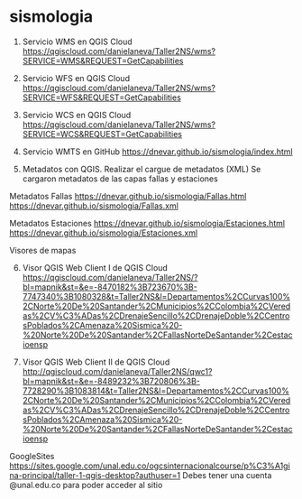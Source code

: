 # sismologia

1. Servicio WMS en QGIS Cloud https://qgiscloud.com/danielaneva/Taller2NS/wms?SERVICE=WMS&REQUEST=GetCapabilities

2. Servicio WFS en QGIS Cloud https://qgiscloud.com/danielaneva/Taller2NS/wms?SERVICE=WFS&REQUEST=GetCapabilities 

3. Servicio WCS en QGIS Cloud https://qgiscloud.com/danielaneva/Taller2NS/wms?SERVICE=WCS&REQUEST=GetCapabilities

4. Servicio WMTS en GitHub https://dnevar.github.io/sismologia/index.html


5. Metadatos con QGIS. Realizar  el cargue de metadatos  (XML)
Se cargaron metadatos de las capas fallas y estaciones

Metadatos Fallas
https://dnevar.github.io/sismologia/Fallas.html
https://dnevar.github.io/sismologia/Fallas.xml

Metadatos Estaciones
https://dnevar.github.io/sismologia/Estaciones.html
https://dnevar.github.io/sismologia/Estaciones.xml

Visores de mapas

6. Visor QGIS Web Client I de QGIS Cloud https://qgiscloud.com/danielaneva/Taller2NS/?bl=mapnik&st=&e=-8470182%3B723670%3B-7747340%3B1080328&t=Taller2NS&l=Departamentos%2CCurvas100%2CNorte%20De%20Santander%2CMunicipios%2CColombia%2CVeredas%2CV%C3%ADas%2CDrenajeSencillo%2CDrenajeDoble%2CCentrosPoblados%2CAmenaza%20Sismica%20-%20Norte%20De%20Santander%2CFallasNorteDeSantander%2Cestacioensp

7. Visor QGIS Web Client II de QGIS Cloud http://qgiscloud.com/danielaneva/Taller2NS/qwc1?bl=mapnik&st=&e=-8489232%3B720806%3B-7728290%3B1083814&t=Taller2NS&l=Departamentos%2CCurvas100%2CNorte%20De%20Santander%2CMunicipios%2CColombia%2CVeredas%2CV%C3%ADas%2CDrenajeSencillo%2CDrenajeDoble%2CCentrosPoblados%2CAmenaza%20Sismica%20-%20Norte%20De%20Santander%2CFallasNorteDeSantander%2Cestacioensp

GoogleSites https://sites.google.com/unal.edu.co/ogcsinternacionalcourse/p%C3%A1gina-principal/taller-1-qgis-desktop?authuser=1
Debes tener una cuenta @unal.edu.co para poder acceder al sitio




